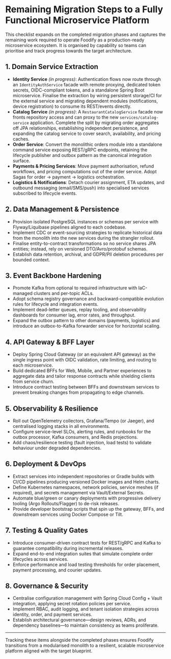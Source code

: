 # Remaining Migration Steps to a Fully Functional Microservice Platform

This checklist expands on the completed migration phases and captures the remaining work required to operate Foodify as a production-ready microservice ecosystem. It is organised by capability so teams can prioritise and track progress towards the target architecture.

## 1. Domain Service Extraction
- **Identity Service** *(in progress)*: Authentication flows now route through an `IdentityAuthService` facade with remote proxying, dedicated token secrets, OIDC-compliant tokens, and a standalone Spring Boot microservice. Finalise the extraction by wiring persistent storage/CI for the external service and migrating dependent modules (notifications, device registration) to consume its REST/events directly.
- **Catalog Service** *(in progress)*: A `RestaurantCatalogService` facade now fronts repository access and can proxy to the new `services/catalog-service` application. Complete the split by migrating order aggregates off JPA relationships, establishing independent persistence, and expanding the catalog service to cover search, availability, and pricing caches.
- **Order Service**: Convert the monolithic orders module into a standalone command service exposing REST/gRPC endpoints, retaining the lifecycle publisher and outbox pattern as the canonical integration surface.
- **Payments & Pricing Services**: Move payment authorisation, refund workflows, and pricing computations out of the order service. Adopt Sagas for order → payment → logistics orchestration.
- **Logistics & Notifications**: Detach courier assignment, ETA updates, and outbound messaging (email/SMS/push) into specialised services subscribed to lifecycle events.

## 2. Data Management & Persistence
- Provision isolated PostgreSQL instances or schemas per service with Flyway/Liquibase pipelines aligned to each codebase.
- Implement CDC or event-sourcing strategies to replicate historical data from the monolith into the new services during the strangler rollout.
- Finalise entity-to-contract transformations so no service shares JPA entities; instead, rely on versioned DTO/Avro/protobuf schemas.
- Establish data retention, archival, and GDPR/PII deletion procedures per bounded context.

## 3. Event Backbone Hardening
- Promote Kafka from optional to required infrastructure with IaC-managed clusters and per-topic ACLs.
- Adopt schema registry governance and backward-compatible evolution rules for lifecycle and integration events.
- Implement dead-letter queues, replay tooling, and observability dashboards for consumer lag, error rates, and throughput.
- Expand the outbox pattern to other domains (payments, logistics) and introduce an outbox-to-Kafka forwarder service for horizontal scaling.

## 4. API Gateway & BFF Layer
- Deploy Spring Cloud Gateway (or an equivalent API gateway) as the single ingress point with OIDC validation, rate limiting, and routing to each microservice.
- Build dedicated BFFs for Web, Mobile, and Partner experiences to aggregate data and tailor response contracts while shielding clients from service churn.
- Introduce contract testing between BFFs and downstream services to prevent breaking changes from propagating to edge channels.

## 5. Observability & Resilience
- Roll out OpenTelemetry collectors, Grafana/Tempo (or Jaeger), and centralised logging stacks in all environments.
- Configure service-level SLOs, alerting rules, and runbooks for the outbox processor, Kafka consumers, and Redis projections.
- Add chaos/resilience testing (fault injection, load tests) to validate behaviour under degraded dependencies.

## 6. Deployment & DevOps
- Extract services into independent repositories or Gradle builds with CI/CD pipelines producing versioned Docker images and Helm charts.
- Define Kubernetes namespaces, network policies, service meshes (if required), and secrets management via Vault/External Secrets.
- Automate blue/green or canary deployments with progressive delivery tooling (Argo Rollouts/Flagger) to de-risk releases.
- Provide developer bootstrap scripts that spin up the gateway, BFFs, and downstream services using Docker Compose or Tilt.

## 7. Testing & Quality Gates
- Introduce consumer-driven contract tests for REST/gRPC and Kafka to guarantee compatibility during incremental releases.
- Expand end-to-end integration suites that simulate complete order lifecycles across services.
- Enforce performance and load testing thresholds for order placement, payment processing, and courier updates.

## 8. Governance & Security
- Centralise configuration management with Spring Cloud Config + Vault integration, applying secret rotation policies per service.
- Implement RBAC, audit logging, and tenant isolation strategies across identity, order, and payment services.
- Establish architectural governance—design reviews, ADRs, and dependency baselines—to maintain consistency as teams proliferate.

---

Tracking these items alongside the completed phases ensures Foodify transitions from a modularised monolith to a resilient, scalable microservice platform aligned with the target blueprint.
